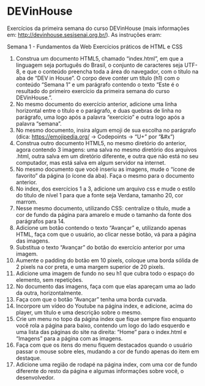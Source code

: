 # DEVinHouse
Exercícios da primeira semana do curso DEVinHouse (mais informações em: http://devinhouse.sesisenai.org.br/).
As instruções eram:

Semana 1 - Fundamentos da Web
Exercícios práticos de HTML e CSS
1) Construa um documento HTML5, chamado “index.html”, em que a linguagem seja
português do Brasil, o conjunto de caracteres seja UTF-8, e que o conteúdo
preencha toda a área do navegador, com o título na aba de “DEV in House”. O corpo
deve conter um título (h1) com o conteúdo “Semana 1” e um parágrafo contendo o
texto “Este é o resultado do primeiro exercício da primeira semana do curso
DEVinHouse.”.
2) No mesmo documento do exercício anterior, adicione uma linha horizontal entre o
título e o parágrafo, e duas quebras de linha no parágrafo, uma logo após a palavra
“exercício” e outra logo após a palavra “semana”.
3) No mesmo documento, insira algum emoji de sua escolha no parágrafo (dica:
https://emojipedia.org/ -> Codepoints -> “U+” por “&#x”)
4) Construa outro documento HTML5, no mesmo diretório do anterior, agora contendo
3 imagens: uma salva no mesmo diretório dos arquivos .html, outra salva em um
diretório diferente, e outra que não está no seu computador, mas está salva em
algum servidor na internet.
5) No mesmo documento que você inseriu as imagens, mude o “ícone de favorito” da
página (o ícone da aba). Faça o mesmo para o documento anterior.
6) No index, dos exercícios 1 a 3, adicione um arquivo css e mude o estilo do título de
nível 1 para que a fonte seja Verdana, tamanho 20, cor marrom.
7) Nesse mesmo documento, utilizando CSS: centralize o título, mude a cor de fundo
da página para amarelo e mude o tamanho da fonte dos parágrafos para 14.
8) Adicione um botão contendo o texto “Avançar” e, utilizando apenas HTML, faça com
que o usuário, ao clicar nesse botão, vá para a página das imagens.
9) Substitua o texto “Avançar” do botão do exercício anterior por uma imagem.
10) Aumente o padding do botão em 10 pixels, coloque uma borda sólida de 2 pixels na
cor preta, e uma margem superior de 20 pixels.
11) Adicione uma imagem de fundo no seu h1 que cubra todo o espaço do elemento,
sem repetições.
12) No documento das imagens, faça com que elas apareçam uma ao lado da outra,
horizontalmente.
13) Faça com que o botão “Avançar” tenha uma borda curvada.
14) Incorpore um vídeo do Youtube na página index, e adicione, acima do player, um
título e uma descrição sobre o mesmo.
15) Crie um menu no topo da página index que fique sempre fixo enquanto você rola a
página para baixo, contendo um logo do lado esquerdo e uma lista das páginas do
site na direita: “Home” para o index.html e “Imagens” para a página com as imagens.
16) Faça com que os itens do menu fiquem destacados quando o usuário passar o
mouse sobre eles, mudando a cor de fundo apenas do item em destaque.
17) Adicione uma região de rodapé na página index, com uma cor de fundo diferente do
resto da página e algumas informações sobre você, o desenvolvedor.
